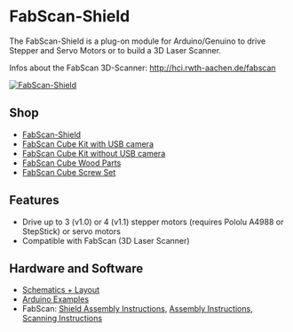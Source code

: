 # FabScan-Shield
The FabScan-Shield is a plug-on module for Arduino/Genuino to drive Stepper and Servo Motors or to build a 3D Laser Scanner.

Infos about the FabScan 3D-Scanner: http://hci.rwth-aachen.de/fabscan

[![FabScan-Shield](https://raw.github.com/watterott/FabScan-Shield/master/pcb/FabScan-Shield_v11.jpg)](http://www.watterott.com/en/Arduino-FabScan-Shield)


## Shop
* [FabScan-Shield](http://www.watterott.com/en/Arduino-FabScan-Shield)
* [FabScan Cube Kit with USB camera](http://www.watterott.com/en/FabScan-Cube-complete-Kit)
* [FabScan Cube Kit without USB camera](http://www.watterott.com/en/FabScan-Cube-Electronics)
* [FabScan Cube Wood Parts](http://www.watterott.com/en/Fabscan-CUBE-Kit)
* [FabScan Cube Screw Set](http://www.watterott.com/en/FabScan-Cube-Screw-set)


## Features
* Drive up to 3 (v1.0) or 4 (v1.1) stepper motors (requires Pololu A4988 or StepStick) or servo motors
* Compatible with FabScan (3D Laser Scanner)


## Hardware and Software
* [Schematics + Layout](https://github.com/watterott/FabScan-Shield/tree/master/pcb)
* [Arduino Examples](https://github.com/watterott/FabScan-Shield/tree/master/src)
* FabScan: [Shield Assembly Instructions](http://hci.rwth-aachen.de/fabscan_shield), [Assembly Instructions](http://32b.it/assembly-fabscan-by-wetterott-my-personal-instruction-guide/), [Scanning Instructions](http://www.mariolukas.de/2014/07/scannen-mit-dem-fabscan/)
